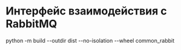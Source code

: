 # Интерфейс взаимодействия с RabbitMQ

python -m build --outdir dist --no-isolation --wheel common_rabbit
